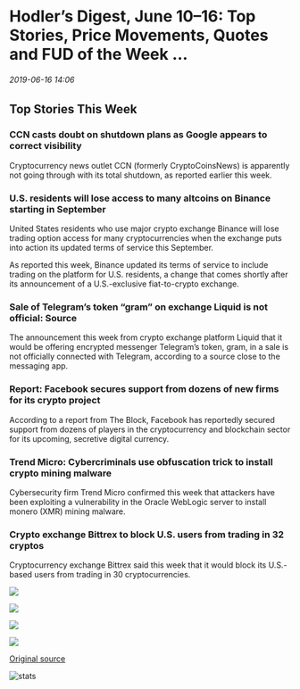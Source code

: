 # Hodler’s Digest, June 10–16: Top Stories, Price Movements, Quotes and FUD of the Week ...

###### 2019-06-16 14:06

## Top Stories This Week

### CCN casts doubt on shutdown plans as Google appears to correct visibility

Cryptocurrency news outlet CCN (formerly CryptoCoinsNews) is apparently not going through with its total shutdown, as reported earlier this week.

### U.S. residents will lose access to many altcoins on Binance starting in September

United States residents who use major crypto exchange Binance will lose trading option access for many cryptocurrencies when the exchange puts into action its updated terms of service this September.

As reported this week, Binance updated its terms of service to include trading on the platform for U.S. residents, a change that comes shortly after its announcement of a U.S.-exclusive fiat-to-crypto exchange.

### Sale of Telegram’s token “gram” on exchange Liquid is not official: Source

The announcement this week from crypto exchange platform Liquid that it would be offering encrypted messenger Telegram’s token, gram, in a sale is not officially connected with Telegram, according to a source close to the messaging app.

### Report: Facebook secures support from dozens of new firms for its crypto project

According to a report from The Block, Facebook has reportedly secured support from dozens of players in the cryptocurrency and blockchain sector for its upcoming, secretive digital currency.

### Trend Micro: Cybercriminals use obfuscation trick to install crypto mining malware

Cybersecurity firm Trend Micro confirmed this week that attackers have been exploiting a vulnerability in the Oracle WebLogic server to install monero (XMR) mining malware.

### Crypto exchange Bittrex to block U.S. users from trading in 32 cryptos

Cryptocurrency exchange Bittrex said this week that it would block its U.S.-based users from trading in 30 cryptocurrencies.

![](https://s3.cointelegraph.com/storage/uploads/view/cc92f3658cb6f78b37d9a58b6de53bc3.jpg)

![](https://s3.cointelegraph.com/storage/uploads/view/a6cf01ab5eb945358633d9e1e8999f87.png)

![](https://s3.cointelegraph.com/storage/uploads/view/9d3474bdf3a4a336137446a47c6afa23.jpg)

![](https://s3.cointelegraph.com/storage/uploads/view/bc91f61fa047b2faac6163f9d5f3f9bc.jpg)

[Original source](https://cointelegraph.com/news/hodlers-digest-june-1016-top-stories-price-movements-quotes-and-fud-of-the-week-top-stories-this-week)

![stats](https://c.statcounter.com/11760860/0/a89fa40b/1/ "stats")